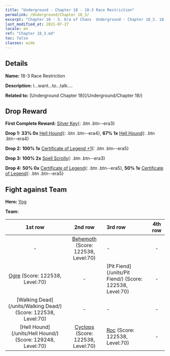 ```yaml
---
title: "Underground - Chapter 18 - 18-3 Race Restriction"
permalink: /Underground/Chapter 18_3/
excerpt: "Chapter 18 - 3. Era of Chaos  Underground - Chapter 18_3. 18-3 Race Restriction"
last_modified_at: 2021-07-27
locale: en
ref: "Chapter 18_3.md"
toc: false
classes: wide
---
```


## Details

 **Name:** 18-3 Race Restriction

 **Description:** I...want...to...talk....

 **Related to:** [Underground Chapter 18](/Underground/Chapter 18/)

## Drop Reward

 **First Complete Reward:** [Silver Key](/Items/con_693/){: .btn .btn--era3}

 **Drop 1:** **33% 0x** [Hell Hound](/Items/unt_228/){: .btn .btn--era4}, **67% 1x** [Hell Hound](/Items/unt_228/){: .btn .btn--era4}

 **Drop 2:** **100% 1x** [Certificate of Legend +1](/Items/mat_74/){: .btn .btn--era5}

 **Drop 3:** **100% 2x** [Spell Scrolls](/Items/con_694/){: .btn .btn--era3}

 **Drop 4:** **50% 0x** [Certificate of Legend](/Items/mat_67/){: .btn .btn--era5}, **50% 1x** [Certificate of Legend](/Items/mat_67/){: .btn .btn--era5}


## Fight against Team
 **Hero:** [Yog](/heroes/Yog/)

 **Team:**


  | 1st row | 2nd row | 3rd row | 4th row |
  |:----:|:----:|:----|:----:|
  | - | [Behemoth](/units/Behemoth/) (Score: 122538, Level:70)  | - | - |
  | [Ogre](/units/Ogre/) (Score: 122538, Level:70)  | - | [Pit Fiend](/units/Pit Fiend/) (Score: 122538, Level:70)  | - |
  | [Walking Dead](/units/Walking Dead/) (Score: 122538, Level:70)  | - | - | - |
  | [Hell Hound](/units/Hell Hound/) (Score: 129248, Level:70)  | [Cyclops](/units/Cyclops/) (Score: 122538, Level:70)  | [Roc](/units/Roc/) (Score: 122538, Level:70)  | - |


